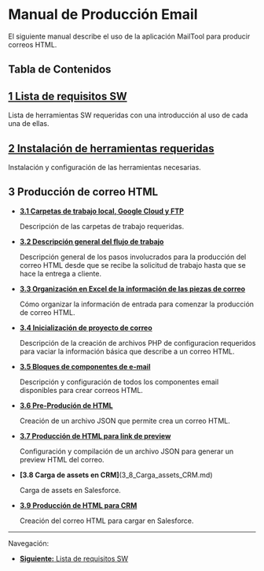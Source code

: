 **Manual de Producción Email**
===

El siguiente manual describe el uso de la aplicación MailTool para producir correos HTML.

## **Tabla de Contenidos**


**[1 Lista de requisitos SW](1_Requisitos_SW.md)**
---
Lista de herramientas SW requeridas con una introducción al uso de cada una de ellas.


**[2 Instalación de herramientas requeridas](2_Instalacion_SW.md)**
---

Instalación y configuración de las herramientas necesarias.


**3 Producción de correo HTML**
---


* **[3.1 Carpetas de trabajo local, Google Cloud y FTP](3_1_Carpetas_de_trabajo.md)** 

    Descripción de las carpetas de trabajo requeridas.


* **[3.2 Descripción general del flujo de trabajo](3_2_Flujo_de_trabajo.md)**

    Descripción general de los pasos involucrados para la producción del correo HTML desde que se recibe la solicitud de trabajo hasta que se hace la entrega a cliente.


* **[3.3 Organización en Excel de la información de las piezas de correo](3_3_Organizacion_de_informacion.md)** 

    Cómo organizar la información de entrada para comenzar la producción de correo HTML.

* **[3.4 Inicialización de proyecto de correo](3_4_Inicio_de_proyecto.md)** 

    Descripción de la creación de archivos PHP de configuracion requeridos para vaciar la información básica  que describe a un correo HTML.

* **[3.5 Bloques de componentes de e-mail](3_5_componentes_email.md)**
  
    Descripción y configuración de todos los componentes email disponibles para crear correos HTML.

* **[3.6 Pre-Produción de HTML](3_6_preproducion_html.md)**

    Creación de un archivo JSON que permite crea un correo HTML.

* **[3.7 Producción de HTML para link de preview](3_7_Produccion_HTML.md)**

    Configuración y compilación de un archivo JSON para generar un preview HTML del correo.

* **[3.8 Carga de assets en CRM]**(3_8_Carga_assets_CRM.md)

    Carga de assets en Salesforce.

* **[3.9 Producción de HTML para CRM](3_9_Produccion_html_crm.md)**

    Creación del correo HTML para cargar en Salesforce.


___

Navegación:

* [**Siguiente:** Lista de requisitos SW](1_Requisitos_SW.md)

